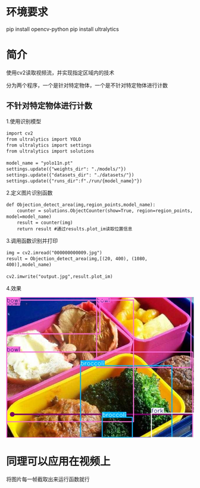 # 环境要求
pip install opencv-python
pip install ultralytics

# 简介
使用cv2读取视频流，并实现指定区域内的技术

分为两个程序，一个是针对特定物体，一个是不针对特定物体进行计数

## 不针对特定物体进行计数

1.使用识别模型
```
import cv2
from ultralytics import YOLO
from ultralytics import settings
from ultralytics import solutions

model_name = "yolo11n.pt"
settings.update({"weights_dir": "./models/"})
settings.update({"datasets_dir": "./datasets/"})
settings.update({"runs_dir":f"./run/{model_name}"})
```
2.定义图片识别函数
```这里注意solutions.ObjectCounter调用的是模型名字
def Objection_detect_area(img,region_points,model_name):
    counter = solutions.ObjectCounter(show=True, region=region_points, model=model_name)
    result = counter(img) 
    return result #通过results.plot_im读取位置信息
```
3.调用函数识别并打印
```
img = cv2.imread("000000000009.jpg")
result = Objection_detect_area(img,[(20, 400), (1080, 400)],model_name)

cv2.imwrite("output.jpg",result.plot_im)
```
4.效果


![image](output.jpg)

# 同理可以应用在视频上
将图片每一帧截取出来运行函数就行
